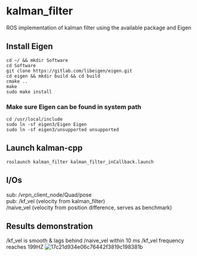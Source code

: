 # kalman_filter
ROS implementation of kalman filter using the available package and Eigen

## Install Eigen
```
cd ~/ && mkdir Software
cd Software
git clone https://gitlab.com/libeigen/eigen.git
cd eigen && mkdir build && cd build
cmake ..
make
sudo make install
```
### Make sure Eigen can be found in system path
```
cd /usr/local/include
sudo ln -sf eigen3/Eigen Eigen
sudo ln -sf eigen3/unsupported unsupported
```

## Launch kalman-cpp
```
roslaunch kalman_filter kalman_filter_inCallback.launch
```
## I/Os
sub: /vrpn_client_node/Quad/pose                                        
pub: /kf_vel (velocity from kalman_filter)                              
     /naive_vel (velocity from position difference, serves as benchmark)

## Results demonstration
/kf_vel is smooth & lags behind /naive_vel within 10 ms
/kf_vel frequency reaches 199HZ
![17c21d934e06c76442f3819c198381b](https://github.com/JJJJJllll/kalman_filter/assets/117176940/2d5f551c-1ff5-4066-9cd1-256e11e73aa5)
